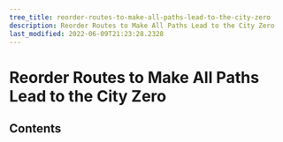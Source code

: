 ```yaml
---
tree_title: reorder-routes-to-make-all-paths-lead-to-the-city-zero
description: Reorder Routes to Make All Paths Lead to the City Zero
last_modified: 2022-06-09T21:23:28.2328
---
```


# Reorder Routes to Make All Paths Lead to the City Zero

## Contents
